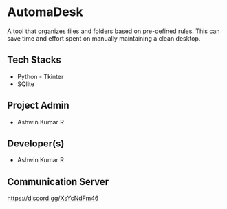 # AutomaDesk
A tool that organizes files and folders based on pre-defined rules. This can save time and effort spent on manually maintaining a clean desktop.

## Tech Stacks
- Python - Tkinter
- SQlite

## Project Admin
- Ashwin Kumar R

## Developer(s)
- Ashwin Kumar R

## Communication Server
https://discord.gg/XsYcNdFm46
